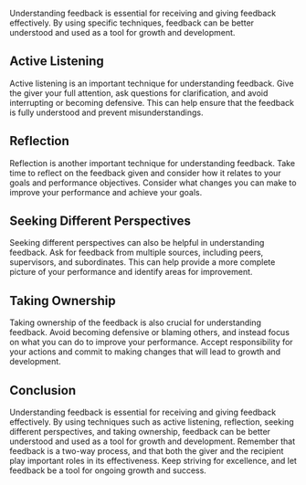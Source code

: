 
Understanding feedback is essential for receiving and giving feedback effectively. By using specific techniques, feedback can be better understood and used as a tool for growth and development.

Active Listening
----------------

Active listening is an important technique for understanding feedback. Give the giver your full attention, ask questions for clarification, and avoid interrupting or becoming defensive. This can help ensure that the feedback is fully understood and prevent misunderstandings.

Reflection
----------

Reflection is another important technique for understanding feedback. Take time to reflect on the feedback given and consider how it relates to your goals and performance objectives. Consider what changes you can make to improve your performance and achieve your goals.

Seeking Different Perspectives
------------------------------

Seeking different perspectives can also be helpful in understanding feedback. Ask for feedback from multiple sources, including peers, supervisors, and subordinates. This can help provide a more complete picture of your performance and identify areas for improvement.

Taking Ownership
----------------

Taking ownership of the feedback is also crucial for understanding feedback. Avoid becoming defensive or blaming others, and instead focus on what you can do to improve your performance. Accept responsibility for your actions and commit to making changes that will lead to growth and development.

Conclusion
----------

Understanding feedback is essential for receiving and giving feedback effectively. By using techniques such as active listening, reflection, seeking different perspectives, and taking ownership, feedback can be better understood and used as a tool for growth and development. Remember that feedback is a two-way process, and that both the giver and the recipient play important roles in its effectiveness. Keep striving for excellence, and let feedback be a tool for ongoing growth and success.
